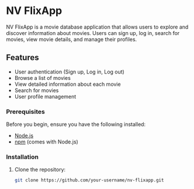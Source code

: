 # NV FlixApp

NV FlixApp is a movie database application that allows users to explore and discover information about movies. Users can sign up, log in, search for movies, view movie details, and manage their profiles.

## Features

- User authentication (Sign up, Log in, Log out)
- Browse a list of movies
- View detailed information about each movie
- Search for movies
- User profile management

### Prerequisites

Before you begin, ensure you have the following installed:

- [Node.js](https://nodejs.org/)
- [npm](https://www.npmjs.com/) (comes with Node.js)

### Installation

1. Clone the repository:

   ```bash
   git clone https://github.com/your-username/nv-flixapp.git
